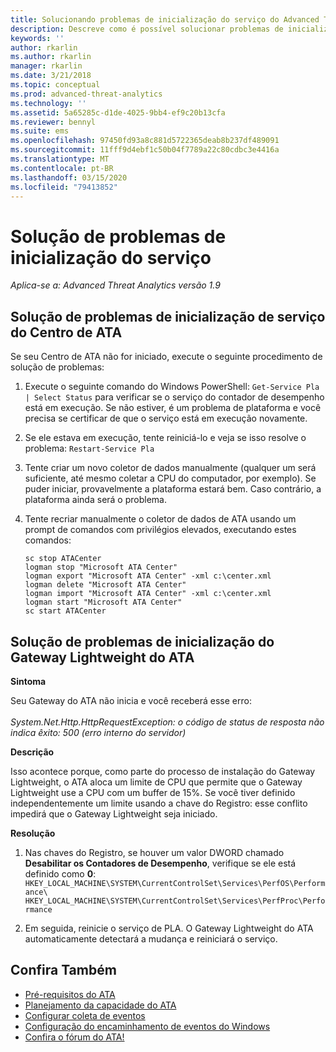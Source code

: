 ```yaml
---
title: Solucionando problemas de inicialização do serviço do Advanced Threat Analytics
description: Descreve como é possível solucionar problemas de inicialização do ATA
keywords: ''
author: rkarlin
ms.author: rkarlin
manager: rkarlin
ms.date: 3/21/2018
ms.topic: conceptual
ms.prod: advanced-threat-analytics
ms.technology: ''
ms.assetid: 5a65285c-d1de-4025-9bb4-ef9c20b13cfa
ms.reviewer: bennyl
ms.suite: ems
ms.openlocfilehash: 97450fd93a8c881d5722365deab8b237df489091
ms.sourcegitcommit: 11fff9d4ebf1c50b04f7789a22c80cdbc3e4416a
ms.translationtype: MT
ms.contentlocale: pt-BR
ms.lasthandoff: 03/15/2020
ms.locfileid: "79413852"
---
```

# <a name="troubleshooting-service-startup"></a>Solução de problemas de inicialização do serviço

*Aplica-se a: Advanced Threat Analytics versão 1.9*

## <a name="troubleshooting-ata-center-service-startup"></a>Solução de problemas de inicialização de serviço do Centro de ATA

Se seu Centro de ATA não for iniciado, execute o seguinte procedimento de solução de problemas:

1.  Execute o seguinte comando do Windows PowerShell: `Get-Service Pla | Select Status`
    para verificar se o serviço do contador de desempenho está em execução. Se não estiver, é um problema de plataforma e você precisa se certificar de que o serviço está em execução novamente.
2.  Se ele estava em execução, tente reiniciá-lo e veja se isso resolve o problema: `Restart-Service Pla`
3.  Tente criar um novo coletor de dados manualmente (qualquer um será suficiente, até mesmo coletar a CPU do computador, por exemplo).
Se puder iniciar, provavelmente a plataforma estará bem. Caso contrário, a plataforma ainda será o problema.

4.  Tente recriar manualmente o coletor de dados de ATA usando um prompt de comandos com privilégios elevados, executando estes comandos:

        sc stop ATACenter
        logman stop "Microsoft ATA Center"
        logman export "Microsoft ATA Center" -xml c:\center.xml
        logman delete "Microsoft ATA Center"
        logman import "Microsoft ATA Center" -xml c:\center.xml
        logman start "Microsoft ATA Center"
        sc start ATACenter

## <a name="troubleshooting-ata-lightweight-gateway-startup"></a>Solução de problemas de inicialização do Gateway Lightweight do ATA

**Sintoma**

Seu Gateway do ATA não inicia e você receberá esse erro:<br></br>
*System.Net.Http.HttpRequestException: o código de status de resposta não indica êxito: 500 (erro interno do servidor)*

**Descrição**

Isso acontece porque, como parte do processo de instalação do Gateway Lightweight, o ATA aloca um limite de CPU que permite que o Gateway Lightweight use a CPU com um buffer de 15%. Se você tiver definido independentemente um limite usando a chave do Registro: esse conflito impedirá que o Gateway Lightweight seja iniciado. 

**Resolução**

1. Nas chaves do Registro, se houver um valor DWORD chamado **Desabilitar os Contadores de Desempenho**, verifique se ele está definido como **0**: `HKEY_LOCAL_MACHINE\SYSTEM\CurrentControlSet\Services\PerfOS\Performance\`
    `HKEY_LOCAL_MACHINE\SYSTEM\CurrentControlSet\Services\PerfProc\Performance`
 
2. Em seguida, reinicie o serviço de PLA. O Gateway Lightweight do ATA automaticamente detectará a mudança e reiniciará o serviço.


## <a name="see-also"></a>Confira Também
- [Pré-requisitos do ATA](ata-prerequisites.md)
- [Planejamento da capacidade do ATA](ata-capacity-planning.md)
- [Configurar coleta de eventos](configure-event-collection.md)
- [Configuração do encaminhamento de eventos do Windows](configure-event-collection.md)
- [Confira o fórum do ATA!](https://social.technet.microsoft.com/Forums/security/home?forum=mata)
